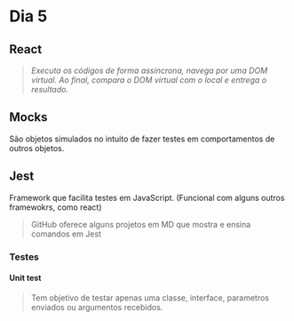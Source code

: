 # Dia 5

## React
> *Executa os códigos de forma assíncrona, navega por uma DOM virtual. Ao final, compara o DOM virtual com o local e entrega o resultado.*

## Mocks
São objetos simulados no intuito de fazer testes em comportamentos de outros objetos.

## Jest
Framework que facilita testes em JavaScript. (Funcional com alguns outros framewokrs, como react)
> GitHub oferece alguns projetos em MD que mostra e ensina comandos em Jest

### Testes
#### Unit test
> Tem objetivo de testar apenas uma classe, interface, parametros enviados ou argumentos recebidos.
